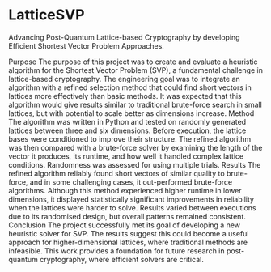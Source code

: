 # LatticeSVP
Advancing Post-Quantum Lattice-based Cryptography by developing Efficient Shortest Vector Problem Approaches.

Purpose 
The purpose of this project was to create and evaluate a heuristic algorithm for the Shortest Vector Problem (SVP), a fundamental challenge in lattice-based cryptography. The engineering goal was to integrate an algorithm with a refined selection method that could find short vectors in lattices more effectively than basic methods. It was expected that this algorithm would give results similar to traditional brute-force search in small lattices, but with potential to scale better as dimensions increase.
Method 
The algorithm was written in Python and tested on randomly generated lattices between three and six dimensions. Before execution, the lattice bases were conditioned to improve their structure. The refined algorithm was then compared with a brute-force solver by examining the length of the vector it produces, its runtime, and how well it handled complex lattice conditions. Randomness was assessed for using multiple trials.
Results 
The refined algorithm reliably found short vectors of similar quality to brute-force, and in some challenging cases, it out-performed brute-force algorithms. Although this method experienced higher runtime in lower dimensions, it displayed statistically significant improvements in reliability when the lattices were harder to solve. Results varied between executions due to its randomised design, but overall patterns remained consistent.
Conclusion 
The project successfully met its goal of developing a new heuristic solver for SVP. The results suggest this could become a useful approach for higher-dimensional lattices, where traditional methods are infeasible. This work provides a foundation for future research in post-quantum cryptography, where efficient solvers are critical.

